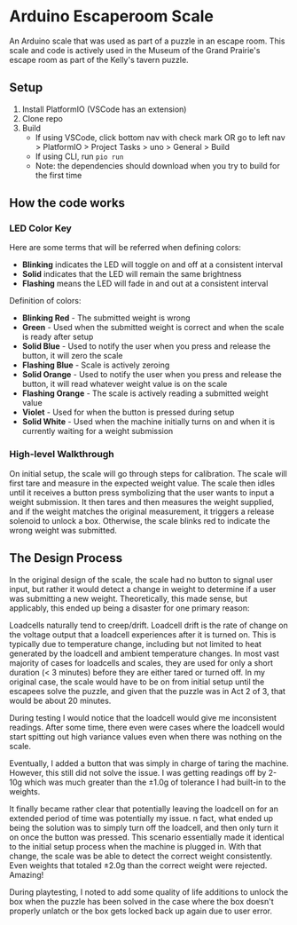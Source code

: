 # Arduino Escaperoom Scale

An Arduino scale that was used as part of a puzzle in an escape room. This scale and code is actively used in the Museum of the Grand Prairie's escape room as part of the Kelly's tavern puzzle.

## Setup

1. Install PlatformIO (VSCode has an extension)
2. Clone repo
3. Build
    - If using VSCode, click bottom nav with check mark OR go to left nav > PlatformIO > Project Tasks > uno > General > Build
    - If using CLI, run `pio run`
    - Note: the dependencies should download when you try to build for the first time

## How the code works

### LED Color Key

Here are some terms that will be referred when defining colors:
- **Blinking** indicates the LED will toggle on and off at a consistent interval
- **Solid** indicates that the LED will remain the same brightness
- **Flashing** means the LED will fade in and out at a consistent interval

Definition of colors:

- **Blinking Red** - The submitted weight is wrong
- **Green** - Used when the submitted weight is correct and when the scale is ready after setup
- **Solid Blue** - Used to notify the user when you press and release the button, it will zero the scale
- **Flashing Blue** - Scale is actively zeroing
- **Solid Orange** - Used to notify the user when you press and release the button, it will read whatever weight value is on the scale
- **Flashing Orange** - The scale is actively reading a submitted weight value
- **Violet** - Used for when the button is pressed during setup
- **Solid White** - Used when the machine initially turns on and when it is currently waiting for a weight submission

### High-level Walkthrough

On initial setup, the scale will go through steps for calibration. The scale will first tare and measure in the expected weight value. The scale then idles until it receives a button press symbolizing that the user wants to input a weight submission. It then tares and then measures the weight supplied, and if the weight matches the original measurement, it triggers a release solenoid to unlock a box. Otherwise, the scale blinks red to indicate the wrong weight was submitted.

## The Design Process

In the original design of the scale, the scale had no button to signal user input, but rather it would detect a change in weight to determine if a user was submitting a new weight. Theoretically, this made sense, but applicably, this ended up being a disaster for one primary reason:
 
Loadcells naturally tend to creep/drift. Loadcell drift is the rate of change on the voltage output that a loadcell experiences after it is turned on. This is typically due to temperature change, including but not limited to heat generated by the loadcell and ambient temperature changes. In most vast majority of cases for loadcells and scales, they are used for only a short duration (< 3 minutes) before they are either tared or turned off. In my original case, the scale would have to be on from initial setup until the escapees solve the puzzle, and given that the puzzle was in Act 2 of 3, that would be about 20 minutes.

During testing I would notice that the loadcell would give me inconsistent readings. After some time, there even were cases where the loadcell would start spitting out high variance values even when there was nothing on the scale.

Eventually, I added a button that was simply in charge of taring the machine. However, this still did not solve the issue. I was getting readings off by 2-10g which was much greater than the &plusmn;1.0g of tolerance I had built-in to the weights.

It finally became rather clear that potentially leaving the loadcell on for an extended period of time was potentially my issue. n fact, what ended up being the solution was to simply turn off the loadcell, and then only turn it on once the button was pressed. This scenario essentially made it identical to the initial setup process when the machine is plugged in. With that change, the scale was be able to detect the correct weight consistently. Even weights that totaled &plusmn;2.0g than the correct weight were rejected. Amazing!

During playtesting, I noted to add some quality of life additions to unlock the box when the puzzle has been solved in the case where the box doesn't properly unlatch or the box gets locked back up again due to user error.
